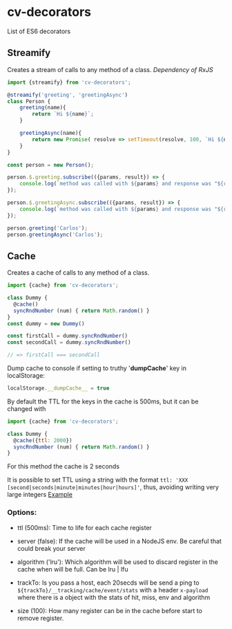 # cv-decorators
List of ES6 decorators

## Streamify

Creates a stream of calls to any method of a class. *Dependency of RxJS*

```javascript
import {streamify} from 'cv-decorators';

@streamify('greeting', 'greetingAsync')
class Person {
    greeting(name){
        return `Hi ${name}`;
    }

    greetingAsync(name){
        return new Promise( resolve => setTimeout(resolve, 100, `Hi ${name}`) );
    }
}

const person = new Person();

person.$.greeting.subscribe(({params, result}) => {
    console.log(`method was called with ${params} and response was "${result}"`); // => method was called with ['Carlos'] and response was "Hi Carlos"
});

person.$.greetingAsync.subscribe(({params, result}) => {
    console.log(`method was called with ${params} and response was "${result}"`); // => method was called with ['Carlos'] and response was "Hi Carlos"
});

person.greeting('Carlos');
person.greetingAsync('Carlos');
```
## Cache

Creates a cache of calls to any method of a class.

```javascript
import {cache} from 'cv-decorators';

class Dummy {
  @cache()
  syncRndNumber (num) { return Math.random() }
}
const dummy = new Dummy()

const firstCall = dummy.syncRndNumber()
const secondCall = dummy.syncRndNumber()

// => firstCall === secondCall
```
Dump cache to console if setting to truthy '__dumpCache__' key in localStorage:

```javascript
localStorage.__dumpCache__ = true
```

By default the TTL for the keys in the cache is 500ms, but it can be changed with

```javascript
import {cache} from 'cv-decorators';

class Dummy {
  @cache({ttl: 2000})
  syncRndNumber (num) { return Math.random() }
}
```

For this method the cache is 2 seconds

It is possible to set TTL using a string with the format `ttl: 'XXX [second|seconds|minute|minutes|hour|hours]'`, 
thus, avoiding writing very large integers
[Example](https://github.com/carlosvillu/cv-decorators/blob/feature/string-for-time/test/cacheSpec.js#L163)

### Options:

* ttl (500ms): Time to life for each cache register

* server (false): If the cache will be used in a NodeJS env. Be careful that could break your server

* algorithm ('lru'): Which algorithm will be used to discard register in the cache when will be full. Can be lru | lfu

* trackTo: Is you pass a host, each 20secds will be send a ping to `${trackTo}/__tracking/cache/event/stats` with a header `x-payload` where there is a object with the stats of hit, miss, env and algorithm

* size (100): How many register can be in the cache before start to remove register. 
